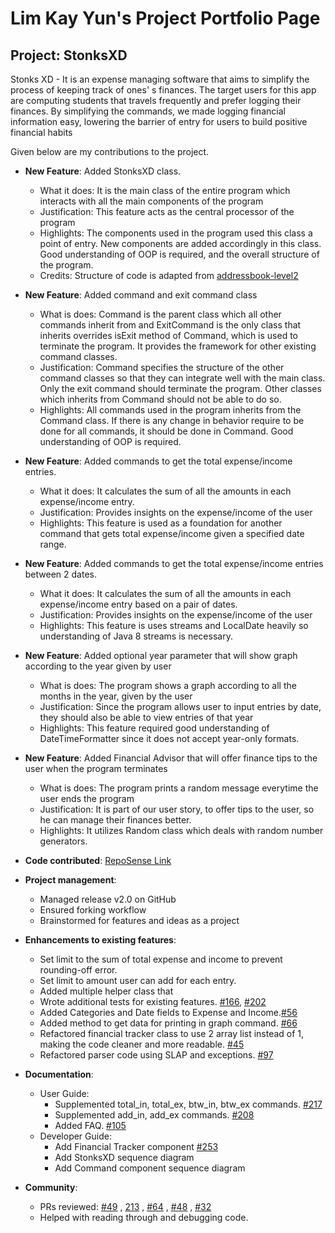 # Lim Kay Yun's Project Portfolio Page

## Project: StonksXD

Stonks XD - It is an expense managing software that aims to simplify the process of keeping track of ones' s finances.
The target users for this app are computing students that travels frequently and prefer logging their finances.
By simplifying the commands, we made logging financial information easy, lowering the barrier of entry for users to build
positive financial habits


Given below are my contributions to the project.

- **New Feature**: Added StonksXD class.
  - What it does: It is the main class of the entire program which interacts with all the main components of the program
  - Justification: This feature acts as the central processor of the program 
  - Highlights: The components used in the program used this class a point of entry. New components are added accordingly in this class.
    Good understanding of OOP is required, and the overall structure of the program.
  - Credits: Structure of code is adapted from [addressbook-level2](https://github.com/se-edu/addressbook-level2/blob/master/src/seedu/addressbook/Main.java)  


- **New Feature**: Added command and exit command class
  - What is does: Command is the parent class which all other commands inherit from and ExitCommand is the only class that inherits
     overrides isExit method of Command, which is used to terminate the program. It provides the framework for other existing command classes.
  - Justification: Command specifies the structure of the other command classes so that they can integrate well with the main class.
    Only the exit command should terminate the program. Other classes which inherits from Command should not be able to do so.
  - Highlights: All commands used in the program inherits from the Command class. If there is any change in behavior require to be done for 
    all commands, it should be done in Command. Good understanding of OOP is required. 


- **New Feature**: Added commands to get the total expense/income entries.
  - What it does: It calculates the sum of all the amounts in each expense/income entry.  
  - Justification: Provides insights on the expense/income of the user
  - Highlights: This feature is used as a foundation for another command that gets total expense/income given a specified date range.


- **New Feature**: Added commands to get the total expense/income entries between 2 dates.
  - What it does: It calculates the sum of all the amounts in each expense/income entry based on a pair of dates.
  - Justification: Provides insights on the expense/income of the user
  - Highlights: This feature is uses streams and LocalDate heavily so understanding of Java 8 streams is necessary.

- **New Feature**: Added optional year parameter that will show graph according to the year given by user
  - What is does: The program shows a graph according to all the months in the year, given by the user
  - Justification: Since the program allows user to input entries by date, they should also be able to view entries of that year
  - Highlights: This feature required good understanding of DateTimeFormatter since it does not accept year-only formats. 

- **New Feature**: Added Financial Advisor that will offer finance tips to the user when the program terminates
  - What is does: The program prints a random message everytime the user ends the program
  - Justification: It is part of our user story, to offer tips to the user, so he can manage their finances better.
  - Highlights: It utilizes Random class which deals with random number generators. 
  
- **Code contributed**: [RepoSense Link](https://nus-cs2113-ay2122s1.github.io/tp-dashboard/?search=t12-3&sort=groupTitle&sortWithin=title&timeframe=commit&mergegroup=&groupSelect=groupByRepos&breakdown=true&checkedFileTypes=docs~functional-code~test-code~other&since=2021-09-25&tabOpen=true&tabType=authorship&tabAuthor=kyun99&tabRepo=AY2122S1-CS2113T-T12-3%2Ftp%5Bmaster%5D&authorshipIsMergeGroup=false&authorshipFileTypes=docs~functional-code~test-code~other&authorshipIsBinaryFileTypeChecked=false&zFR=false&until=2021-11-07)


- **Project management**:
  - Managed release v2.0 on GitHub
  - Ensured forking workflow
  - Brainstormed for features and ideas as a project


- **Enhancements to existing features**: 
  - Set limit to the sum of total expense and income to prevent rounding-off error.
  - Set limit to amount user can add for each entry.
  - Added multiple helper class that 
  - Wrote additional tests for existing features. [#166](https://github.com/AY2122S1-CS2113T-T12-3/tp/pull/116), [#202](https://github.com/AY2122S1-CS2113T-T12-3/tp/pull/202)
  - Added Categories and Date fields to Expense and Income.[#56](https://github.com/AY2122S1-CS2113T-T12-3/tp/pull/56)
  - Added method to get data for printing in graph command. [#66](https://github.com/AY2122S1-CS2113T-T12-3/tp/pull/66)
  - Refactored financial tracker class to use 2 array list instead of 1, making the code cleaner and more readable. [#45](https://github.com/AY2122S1-CS2113T-T12-3/tp/pull/45) 
  - Refactored parser code using SLAP and exceptions. [#97](https://github.com/AY2122S1-CS2113T-T12-3/tp/pull/97)

- **Documentation**:
  - User Guide:
    - Supplemented total_in, total_ex, btw_in, btw_ex commands. [#217](https://github.com/AY2122S1-CS2113T-T12-3/tp/pull/217)
    - Supplemented add_in, add_ex commands. [#208](https://github.com/AY2122S1-CS2113T-T12-3/tp/pull/208)
    - Added FAQ. [#105](https://github.com/AY2122S1-CS2113T-T12-3/tp/pull/105)
  - Developer Guide:
    - Add Financial Tracker component [#253](https://github.com/AY2122S1-CS2113T-T12-3/tp/pull/253)
    - Add StonksXD sequence diagram
    - Add Command component sequence diagram
  
- **Community**: 
  - PRs reviewed: 
    [#49](https://github.com/AY2122S1-CS2113T-T12-3/tp/pull/49)
    , [213](https://github.com/AY2122S1-CS2113T-T12-3/tp/pull/213) 
    , [#64](https://github.com/AY2122S1-CS2113T-T12-3/tp/pull/64)
    , [#48](https://github.com/AY2122S1-CS2113T-T12-3/tp/pull/48)
    , [#32](https://github.com/AY2122S1-CS2113T-T12-3/tp/pull/32)
  - Helped with reading through and debugging code.
  
  

